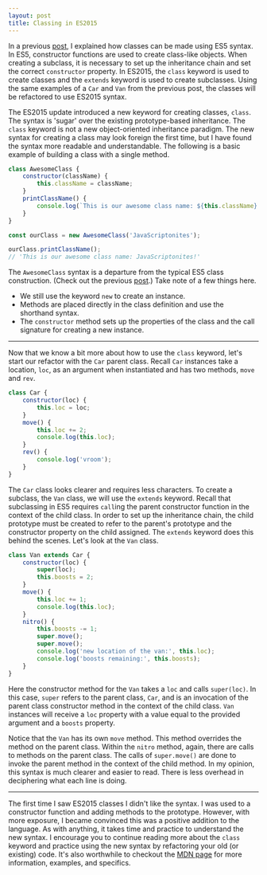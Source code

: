 ```yaml
---
layout: post
title: Classing in ES2015
---
```


In a previous [post](http://www.mikedoescoding.com/Classing-in-ES5/), I explained how classes can be made using ES5 syntax. In ES5, constructor functions are used to create class-like objects. When creating a subclass, it is necessary to set up the inheritance chain and set the correct `constructor` property. In ES2015, the `class` keyword is used to create classes and the `extends` keyword is used to create subclasses. Using the same examples of a `Car` and `Van` from the previous post, the classes will be refactored to use ES2015 syntax. 

The ES2015 update introduced a new keyword for creating classes, `class`. The syntax is 'sugar' over the existing prototype-based inheritance. The `class` keyword is not a new object-oriented inheritance paradigm. The new syntax for creating a class may look foreign the first time, but I have found the syntax more readable and understandable. The following is a basic example of building a class with a single method. 

```javascript
class AwesomeClass {
	constructor(className) {
		this.className = className;
	}
	printClassName() {
		console.log(`This is our awesome class name: ${this.className}!`);
	}
}

const ourClass = new AwesomeClass('JavaScriptonites');

ourClass.printClassName();
// 'This is our awesome class name: JavaScriptonites!'
```

The `AwesomeClass` syntax is a departure from the typical ES5 class construction. (Check out the previous [post](http://www.mikedoescoding.com/Classing-in-ES5/).) Take note of a few things here. 
* We still use the keyword `new` to create an instance.
* Methods are placed directly in the class definition and use the shorthand syntax.
* The `constructor` method sets up the properties of the class and the call signature for creating a new instance.

---

Now that we know a bit more about how to use the `class` keyword, let's start our refactor with the `Car` parent class. Recall `Car` instances take a location, `loc`, as an argument when instantiated and has two methods, `move` and `rev`. 

```javascript
class Car {
	constructor(loc) {
		this.loc = loc;
	}
	move() {
		this.loc += 2;
		console.log(this.loc);
	}
	rev() {
		console.log('vroom');
	}
}
```

The `Car` class looks clearer and requires less characters. To create a subclass, the `Van` class, we will use the `extends` keyword. Recall that subclassing in ES5 requires `call`ing the parent constructor function in the context of the child class. In order to set up the inheritance chain, the child prototype must be created to refer to the parent's prototype and the constructor property on the child assigned. The `extends` keyword does this behind the scenes. Let's look at the `Van` class. 

```javascript
class Van extends Car {
	constructor(loc) {
		super(loc);
		this.boosts = 2;
	}
	move() {
		this.loc += 1;
		console.log(this.loc);
	}
	nitro() {
		this.boosts -= 1;
		super.move();
		super.move();
		console.log('new location of the van:', this.loc);
		console.log('boosts remaining:', this.boosts);
	}
}
```

Here the constructor method for the `Van` takes a `loc` and calls `super(loc)`. In this case, `super` refers to the parent class, `Car`, and is an invocation of the  parent class constructor method in the context of the child class. `Van` instances will receive a `loc` property with a value equal to the provided argument and a `boosts` property. 

Notice that the `Van` has its own `move` method. This method overrides the method on the parent class. Within the `nitro` method, again, there are calls to methods on the parent class. The calls of `super.move()` are done to invoke the parent method in the context of the child method. In my opinion, this syntax is much clearer and easier to read. There is less overhead in deciphering what each line is doing. 

---

The first time I saw ES2015 classes I didn't like the syntax. I was used to a constructor function and adding methods to the prototype. However, with more exposure, I became convinced this was a positive addition to the language. As with anything, it takes time and practice to understand the new syntax. I encourage you to continue reading more about the `class` keyword and practice using the new syntax by refactoring your old (or existing) code. It's also worthwhile to checkout the [MDN page](https://developer.mozilla.org/en-US/docs/Web/JavaScript/Reference/Classes) for more information, examples, and specifics. 
